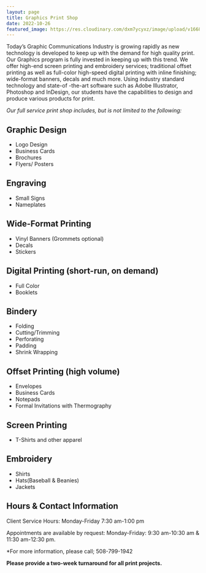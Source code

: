 ```yaml
---
layout: page
title: Graphics Print Shop
date: 2022-10-26
featured_image: https://res.cloudinary.com/dxm7ycyxz/image/upload/v1668016923/2022/04/neven-krcmarek-V4EOZj7g1gw-unsplash-1_djzjjb.jpg
---
```



Today’s Graphic Communications Industry is growing rapidly as new technology is developed to keep up with the demand for high quality print. Our Graphics program is fully invested in keeping up with this trend. We offer high-end screen printing and embroidery services; traditional offset printing as well as full-color high-speed digital printing with inline finishing; wide-format banners, decals and much more. Using industry standard technology and state-of -the-art software such as Adobe Illustrator, Photoshop and InDesign, our students have the capabilities to design and produce various products for print.

*Our full service print shop includes, but is not limited to the following:*

<div class="col-2" markdown="1">

## Graphic Design 
- Logo Design
- Business Cards
- Brochures
- Flyers/ Posters

## Engraving
- Small Signs
- Nameplates

## Wide-Format Printing
- Vinyl Banners (Grommets optional)
- Decals
- Stickers 

## Digital Printing (short-run, on demand)
- Full Color
- Booklets

## Bindery
- Folding
- Cutting/Trimming
- Perforating
- Padding
- Shrink Wrapping

## Offset Printing (high volume)
- Envelopes
- Business Cards
- Notepads
- Formal Invitations with Thermography

## Screen Printing
- T-Shirts and other apparel

## Embroidery
- Shirts
- Hats(Baseball & Beanies)
- Jackets

</div>

## Hours & Contact Information

Client Service Hours: 
Monday-Friday 7:30 am-1:00 pm

Appointments are available by request: 
Monday-Friday: 9:30 am-10:30 am & 11:30 am-12:30 pm.

*For more information, please call; 508-799-1942

**Please provide a two-week turnaround for all print projects.**